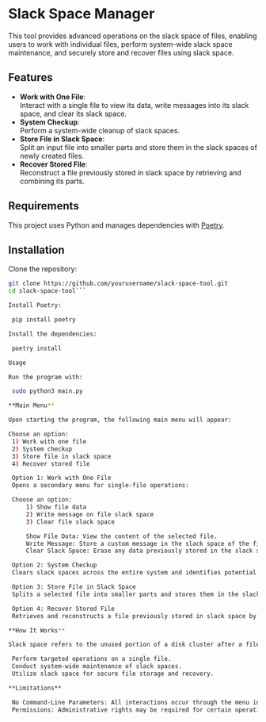 # Slack Space Manager

This tool provides advanced operations on the slack space of files, enabling users to work with individual files, perform system-wide slack space maintenance, and securely store and recover files using slack space.

## Features

- **Work with One File**:  
  Interact with a single file to view its data, write messages into its slack space, and clear its slack space.
- **System Checkup**:  
  Perform a system-wide cleanup of slack spaces.
- **Store File in Slack Space**:  
  Split an input file into smaller parts and store them in the slack spaces of newly created files.
- **Recover Stored File**:  
  Reconstruct a file previously stored in slack space by retrieving and combining its parts.

## Requirements

This project uses Python and manages dependencies with [Poetry](https://python-poetry.org/).

## Installation

Clone the repository:
   ```bash
   git clone https://github.com/yourusername/slack-space-tool.git
   cd slack-space-tool```

Install Poetry:

    pip install poetry

Install the dependencies:

    poetry install

Usage

Run the program with:

    sudo python3 main.py

**Main Menu**

Upon starting the program, the following main menu will appear:

Choose an option:
	1) Work with one file
	2) System checkup
	3) Store file in slack space
	4) Recover stored file

    Option 1: Work with One File
    Opens a secondary menu for single-file operations:

    Choose an option:
        1) Show file data
        2) Write message on file slack space
        3) Clear file slack space

        Show File Data: View the content of the selected file.
        Write Message: Store a custom message in the slack space of the file.
        Clear Slack Space: Erase any data previously stored in the slack space.

    Option 2: System Checkup
    Clears slack spaces across the entire system and identifies potential file corruption issues. Use with caution and back up critical data beforehand.

    Option 3: Store File in Slack Space
    Splits a selected file into smaller parts and stores them in the slack spaces of newly created files. The program manages file splitting and storage based on the size of the original file.

    Option 4: Recover Stored File
    Retrieves and reconstructs a file previously stored in slack space by combining its parts from the associated files.

**How It Works**

Slack space refers to the unused portion of a disk cluster after a file is written. This tool takes advantage of this space for specialized operations:

    Perform targeted operations on a single file.
    Conduct system-wide maintenance of slack spaces.
    Utilize slack space for secure file storage and recovery.

**Limitations**

    No Command-Line Parameters: All interactions occur through the menu interface.
    Permissions: Administrative rights may be required for certain operations, especially system checkups.
